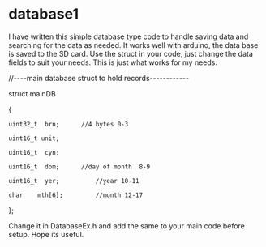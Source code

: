 # database1

I have written this simple database type code to handle saving data and searching for the data as needed.
It works well with arduino, the data base is saved to the SD card.
Use the struct in your code, just change the data fields to suit your needs.
This is just what works for my needs.

  
  //----main database struct to hold records------------
  
  struct mainDB
  
  {
    
    uint32_t  brn;      //4 bytes 0-3
    
    uint16_t unit;   
    
    uint16_t  cyn;
    
    uint16_t  dom; 	    //day of month	8-9
    
    uint16_t  yer;  		//year 10-11
    
    char  	mth[6]; 		//month	12-17
  
  };


  Change it in DatabaseEx.h and add the same to your main code before setup.
  Hope its useful.
